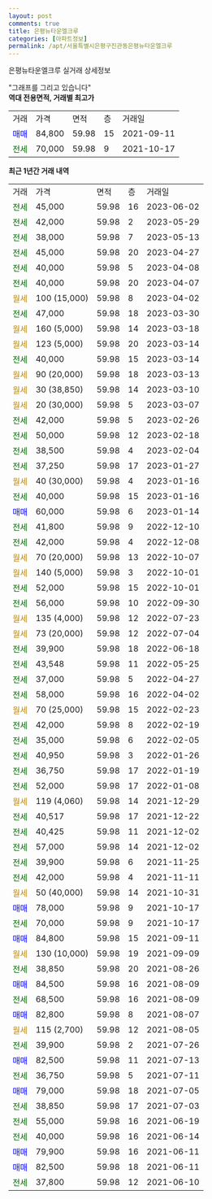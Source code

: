 ```yaml
---
layout: post
comments: true
title: 은평뉴타운엘크루
categories: [아파트정보]
permalink: /apt/서울특별시은평구진관동은평뉴타운엘크루
---
```


은평뉴타운엘크루 실거래 상세정보

<script type="text/javascript">
  google.charts.load('current', {'packages':['line', 'corechart']});
  google.charts.setOnLoadCallback(drawChart);

  function drawChart() {
    var data = new google.visualization.DataTable();
    data.addColumn('date', '거래일');
    data.addColumn('number', "매매");
    data.addColumn('number', "전세");
    data.addColumn('number', "전매");

    data.addRows([[new Date(Date.parse("2023-06-02")), null, 45000, null], [new Date(Date.parse("2023-05-29")), null, 42000, null], [new Date(Date.parse("2023-05-13")), null, 38000, null], [new Date(Date.parse("2023-04-27")), null, 45000, null], [new Date(Date.parse("2023-04-08")), null, 40000, null], [new Date(Date.parse("2023-04-07")), null, 40000, null], [new Date(Date.parse("2023-04-02")), null, null, null], [new Date(Date.parse("2023-03-30")), null, 47000, null], [new Date(Date.parse("2023-03-18")), null, null, null], [new Date(Date.parse("2023-03-14")), null, null, null], [new Date(Date.parse("2023-03-14")), null, 40000, null], [new Date(Date.parse("2023-03-13")), null, null, null], [new Date(Date.parse("2023-03-10")), null, null, null], [new Date(Date.parse("2023-03-07")), null, null, null], [new Date(Date.parse("2023-02-26")), null, 42000, null], [new Date(Date.parse("2023-02-18")), null, 50000, null], [new Date(Date.parse("2023-02-04")), null, 38500, null], [new Date(Date.parse("2023-01-27")), null, 37250, null], [new Date(Date.parse("2023-01-16")), null, null, null], [new Date(Date.parse("2023-01-16")), null, 40000, null], [new Date(Date.parse("2023-01-14")), 60000, null, null], [new Date(Date.parse("2022-12-10")), null, 41800, null], [new Date(Date.parse("2022-12-08")), null, 42000, null], [new Date(Date.parse("2022-10-07")), null, null, null], [new Date(Date.parse("2022-10-01")), null, null, null], [new Date(Date.parse("2022-10-01")), null, 52000, null], [new Date(Date.parse("2022-09-30")), null, 56000, null], [new Date(Date.parse("2022-07-23")), null, null, null], [new Date(Date.parse("2022-07-04")), null, null, null], [new Date(Date.parse("2022-06-18")), null, 39900, null], [new Date(Date.parse("2022-05-25")), null, 43548, null], [new Date(Date.parse("2022-04-27")), null, 37000, null], [new Date(Date.parse("2022-04-02")), null, 58000, null], [new Date(Date.parse("2022-02-23")), null, null, null], [new Date(Date.parse("2022-02-19")), null, 42000, null], [new Date(Date.parse("2022-02-05")), null, 35000, null], [new Date(Date.parse("2022-01-26")), null, 40950, null], [new Date(Date.parse("2022-01-19")), null, 36750, null], [new Date(Date.parse("2022-01-08")), null, 52000, null], [new Date(Date.parse("2021-12-29")), null, null, null], [new Date(Date.parse("2021-12-22")), null, 40517, null], [new Date(Date.parse("2021-12-02")), null, 40425, null], [new Date(Date.parse("2021-12-02")), null, 57000, null], [new Date(Date.parse("2021-11-25")), null, 39900, null], [new Date(Date.parse("2021-11-11")), null, 42000, null], [new Date(Date.parse("2021-10-31")), null, null, null], [new Date(Date.parse("2021-10-17")), 78000, null, null], [new Date(Date.parse("2021-10-17")), null, 70000, null], [new Date(Date.parse("2021-09-11")), 84800, null, null], [new Date(Date.parse("2021-09-09")), null, null, null], [new Date(Date.parse("2021-08-26")), null, 38850, null], [new Date(Date.parse("2021-08-09")), 84500, null, null], [new Date(Date.parse("2021-08-09")), null, 68500, null], [new Date(Date.parse("2021-08-07")), 82800, null, null], [new Date(Date.parse("2021-08-05")), null, null, null], [new Date(Date.parse("2021-07-26")), null, 39900, null], [new Date(Date.parse("2021-07-13")), 82500, null, null], [new Date(Date.parse("2021-07-11")), null, 36750, null], [new Date(Date.parse("2021-07-05")), 79000, null, null], [new Date(Date.parse("2021-07-03")), null, 38850, null], [new Date(Date.parse("2021-06-19")), null, 55000, null], [new Date(Date.parse("2021-06-14")), null, 40000, null], [new Date(Date.parse("2021-06-11")), 79900, null, null], [new Date(Date.parse("2021-06-11")), 82500, null, null], [new Date(Date.parse("2021-06-10")), null, 37800, null]]);

    var options = {
      hAxis: {
        format: 'yyyy/MM/dd'
      },    
      lineWidth: 0,
      pointsVisible: true,    
      title: '최근 1년간 유형별 실거래가 분포',
      legend: { position: 'bottom' }
    };

    var formatter = new google.visualization.NumberFormat({pattern:'###,###'} );
    formatter.format(data, 1);
    formatter.format(data, 2);
    
    setTimeout(function() {
        var chart = new google.visualization.LineChart(document.getElementById('columnchart_material'));
        chart.draw(data, (options));
        document.getElementById('loading').style.display = 'none';
    }, 200);
  }
</script>


<div id="loading" style="z-index:20; display: block; margin-left: 0px">"그래프를 그리고 있습니다"</div>
<div id="columnchart_material" style="width: 95%; margin-left: 0px; display: block"></div>
<!-- contents start -->
<b>역대 전용면적, 거래별 최고가</b>
<table class="sortable">
    <tr>
      <td>거래</td>
      <td>가격</td>
      <td>면적</td>
      <td>층</td>
      <td>거래일</td>
    </tr>
        <tr>
          <td><a style="color: blue">매매</a></td>
          <td>84,800</td>
          <td>59.98</td>
          <td>15</td>
          <td>2021-09-11</td>
        </tr>        
        <tr>
              <td><a style="color: darkgreen">전세</a></td>
              <td>70,000</td>
              <td>59.98</td>
              <td>9</td>
              <td>2021-10-17</td>
            </tr>        
    
</table>

<b>최근 1년간 거래 내역</b>

<table class="sortable">
    <tr>
      <td>거래</td>
      <td>가격</td>
      <td>면적</td>
      <td>층</td>
      <td>거래일</td>
    </tr>
    <tr>
      <td><a style="color: darkgreen">전세</a></td>
      <td>45,000</td>
      <td>59.98</td>
      <td>16</td>
      <td>2023-06-02</td>
    </tr>          <tr>
      <td><a style="color: darkgreen">전세</a></td>
      <td>42,000</td>
      <td>59.98</td>
      <td>2</td>
      <td>2023-05-29</td>
    </tr>          <tr>
      <td><a style="color: darkgreen">전세</a></td>
      <td>38,000</td>
      <td>59.98</td>
      <td>7</td>
      <td>2023-05-13</td>
    </tr>          <tr>
      <td><a style="color: darkgreen">전세</a></td>
      <td>45,000</td>
      <td>59.98</td>
      <td>20</td>
      <td>2023-04-27</td>
    </tr>          <tr>
      <td><a style="color: darkgreen">전세</a></td>
      <td>40,000</td>
      <td>59.98</td>
      <td>5</td>
      <td>2023-04-08</td>
    </tr>          <tr>
      <td><a style="color: darkgreen">전세</a></td>
      <td>40,000</td>
      <td>59.98</td>
      <td>20</td>
      <td>2023-04-07</td>
    </tr>          <tr>
      <td><a style="color: darkgoldenrod">월세</a></td>
      <td>100 (15,000)</td>
      <td>59.98</td>
      <td>8</td>
      <td>2023-04-02</td>
    </tr>          <tr>
      <td><a style="color: darkgreen">전세</a></td>
      <td>47,000</td>
      <td>59.98</td>
      <td>18</td>
      <td>2023-03-30</td>
    </tr>          <tr>
      <td><a style="color: darkgoldenrod">월세</a></td>
      <td>160 (5,000)</td>
      <td>59.98</td>
      <td>14</td>
      <td>2023-03-18</td>
    </tr>          <tr>
      <td><a style="color: darkgoldenrod">월세</a></td>
      <td>123 (5,000)</td>
      <td>59.98</td>
      <td>20</td>
      <td>2023-03-14</td>
    </tr>          <tr>
      <td><a style="color: darkgreen">전세</a></td>
      <td>40,000</td>
      <td>59.98</td>
      <td>15</td>
      <td>2023-03-14</td>
    </tr>          <tr>
      <td><a style="color: darkgoldenrod">월세</a></td>
      <td>90 (20,000)</td>
      <td>59.98</td>
      <td>18</td>
      <td>2023-03-13</td>
    </tr>          <tr>
      <td><a style="color: darkgoldenrod">월세</a></td>
      <td>30 (38,850)</td>
      <td>59.98</td>
      <td>14</td>
      <td>2023-03-10</td>
    </tr>          <tr>
      <td><a style="color: darkgoldenrod">월세</a></td>
      <td>20 (30,000)</td>
      <td>59.98</td>
      <td>5</td>
      <td>2023-03-07</td>
    </tr>          <tr>
      <td><a style="color: darkgreen">전세</a></td>
      <td>42,000</td>
      <td>59.98</td>
      <td>5</td>
      <td>2023-02-26</td>
    </tr>          <tr>
      <td><a style="color: darkgreen">전세</a></td>
      <td>50,000</td>
      <td>59.98</td>
      <td>12</td>
      <td>2023-02-18</td>
    </tr>          <tr>
      <td><a style="color: darkgreen">전세</a></td>
      <td>38,500</td>
      <td>59.98</td>
      <td>4</td>
      <td>2023-02-04</td>
    </tr>          <tr>
      <td><a style="color: darkgreen">전세</a></td>
      <td>37,250</td>
      <td>59.98</td>
      <td>17</td>
      <td>2023-01-27</td>
    </tr>          <tr>
      <td><a style="color: darkgoldenrod">월세</a></td>
      <td>40 (30,000)</td>
      <td>59.98</td>
      <td>4</td>
      <td>2023-01-16</td>
    </tr>          <tr>
      <td><a style="color: darkgreen">전세</a></td>
      <td>40,000</td>
      <td>59.98</td>
      <td>15</td>
      <td>2023-01-16</td>
    </tr>          <tr>
      <td><a style="color: blue">매매</a></td>
      <td>60,000</td>
      <td>59.98</td>
      <td>6</td>
      <td>2023-01-14</td>
    </tr>          <tr>
      <td><a style="color: darkgreen">전세</a></td>
      <td>41,800</td>
      <td>59.98</td>
      <td>9</td>
      <td>2022-12-10</td>
    </tr>          <tr>
      <td><a style="color: darkgreen">전세</a></td>
      <td>42,000</td>
      <td>59.98</td>
      <td>4</td>
      <td>2022-12-08</td>
    </tr>          <tr>
      <td><a style="color: darkgoldenrod">월세</a></td>
      <td>70 (20,000)</td>
      <td>59.98</td>
      <td>13</td>
      <td>2022-10-07</td>
    </tr>          <tr>
      <td><a style="color: darkgoldenrod">월세</a></td>
      <td>140 (5,000)</td>
      <td>59.98</td>
      <td>3</td>
      <td>2022-10-01</td>
    </tr>          <tr>
      <td><a style="color: darkgreen">전세</a></td>
      <td>52,000</td>
      <td>59.98</td>
      <td>15</td>
      <td>2022-10-01</td>
    </tr>          <tr>
      <td><a style="color: darkgreen">전세</a></td>
      <td>56,000</td>
      <td>59.98</td>
      <td>10</td>
      <td>2022-09-30</td>
    </tr>          <tr>
      <td><a style="color: darkgoldenrod">월세</a></td>
      <td>135 (4,000)</td>
      <td>59.98</td>
      <td>12</td>
      <td>2022-07-23</td>
    </tr>          <tr>
      <td><a style="color: darkgoldenrod">월세</a></td>
      <td>73 (20,000)</td>
      <td>59.98</td>
      <td>12</td>
      <td>2022-07-04</td>
    </tr>          <tr>
      <td><a style="color: darkgreen">전세</a></td>
      <td>39,900</td>
      <td>59.98</td>
      <td>18</td>
      <td>2022-06-18</td>
    </tr>          <tr>
      <td><a style="color: darkgreen">전세</a></td>
      <td>43,548</td>
      <td>59.98</td>
      <td>11</td>
      <td>2022-05-25</td>
    </tr>          <tr>
      <td><a style="color: darkgreen">전세</a></td>
      <td>37,000</td>
      <td>59.98</td>
      <td>5</td>
      <td>2022-04-27</td>
    </tr>          <tr>
      <td><a style="color: darkgreen">전세</a></td>
      <td>58,000</td>
      <td>59.98</td>
      <td>16</td>
      <td>2022-04-02</td>
    </tr>          <tr>
      <td><a style="color: darkgoldenrod">월세</a></td>
      <td>70 (25,000)</td>
      <td>59.98</td>
      <td>15</td>
      <td>2022-02-23</td>
    </tr>          <tr>
      <td><a style="color: darkgreen">전세</a></td>
      <td>42,000</td>
      <td>59.98</td>
      <td>8</td>
      <td>2022-02-19</td>
    </tr>          <tr>
      <td><a style="color: darkgreen">전세</a></td>
      <td>35,000</td>
      <td>59.98</td>
      <td>6</td>
      <td>2022-02-05</td>
    </tr>          <tr>
      <td><a style="color: darkgreen">전세</a></td>
      <td>40,950</td>
      <td>59.98</td>
      <td>3</td>
      <td>2022-01-26</td>
    </tr>          <tr>
      <td><a style="color: darkgreen">전세</a></td>
      <td>36,750</td>
      <td>59.98</td>
      <td>17</td>
      <td>2022-01-19</td>
    </tr>          <tr>
      <td><a style="color: darkgreen">전세</a></td>
      <td>52,000</td>
      <td>59.98</td>
      <td>17</td>
      <td>2022-01-08</td>
    </tr>          <tr>
      <td><a style="color: darkgoldenrod">월세</a></td>
      <td>119 (4,060)</td>
      <td>59.98</td>
      <td>14</td>
      <td>2021-12-29</td>
    </tr>          <tr>
      <td><a style="color: darkgreen">전세</a></td>
      <td>40,517</td>
      <td>59.98</td>
      <td>17</td>
      <td>2021-12-22</td>
    </tr>          <tr>
      <td><a style="color: darkgreen">전세</a></td>
      <td>40,425</td>
      <td>59.98</td>
      <td>11</td>
      <td>2021-12-02</td>
    </tr>          <tr>
      <td><a style="color: darkgreen">전세</a></td>
      <td>57,000</td>
      <td>59.98</td>
      <td>14</td>
      <td>2021-12-02</td>
    </tr>          <tr>
      <td><a style="color: darkgreen">전세</a></td>
      <td>39,900</td>
      <td>59.98</td>
      <td>6</td>
      <td>2021-11-25</td>
    </tr>          <tr>
      <td><a style="color: darkgreen">전세</a></td>
      <td>42,000</td>
      <td>59.98</td>
      <td>4</td>
      <td>2021-11-11</td>
    </tr>          <tr>
      <td><a style="color: darkgoldenrod">월세</a></td>
      <td>50 (40,000)</td>
      <td>59.98</td>
      <td>14</td>
      <td>2021-10-31</td>
    </tr>          <tr>
      <td><a style="color: blue">매매</a></td>
      <td>78,000</td>
      <td>59.98</td>
      <td>9</td>
      <td>2021-10-17</td>
    </tr>          <tr>
      <td><a style="color: darkgreen">전세</a></td>
      <td>70,000</td>
      <td>59.98</td>
      <td>9</td>
      <td>2021-10-17</td>
    </tr>          <tr>
      <td><a style="color: blue">매매</a></td>
      <td>84,800</td>
      <td>59.98</td>
      <td>15</td>
      <td>2021-09-11</td>
    </tr>          <tr>
      <td><a style="color: darkgoldenrod">월세</a></td>
      <td>130 (10,000)</td>
      <td>59.98</td>
      <td>19</td>
      <td>2021-09-09</td>
    </tr>          <tr>
      <td><a style="color: darkgreen">전세</a></td>
      <td>38,850</td>
      <td>59.98</td>
      <td>20</td>
      <td>2021-08-26</td>
    </tr>          <tr>
      <td><a style="color: blue">매매</a></td>
      <td>84,500</td>
      <td>59.98</td>
      <td>16</td>
      <td>2021-08-09</td>
    </tr>          <tr>
      <td><a style="color: darkgreen">전세</a></td>
      <td>68,500</td>
      <td>59.98</td>
      <td>16</td>
      <td>2021-08-09</td>
    </tr>          <tr>
      <td><a style="color: blue">매매</a></td>
      <td>82,800</td>
      <td>59.98</td>
      <td>8</td>
      <td>2021-08-07</td>
    </tr>          <tr>
      <td><a style="color: darkgoldenrod">월세</a></td>
      <td>115 (2,700)</td>
      <td>59.98</td>
      <td>12</td>
      <td>2021-08-05</td>
    </tr>          <tr>
      <td><a style="color: darkgreen">전세</a></td>
      <td>39,900</td>
      <td>59.98</td>
      <td>2</td>
      <td>2021-07-26</td>
    </tr>          <tr>
      <td><a style="color: blue">매매</a></td>
      <td>82,500</td>
      <td>59.98</td>
      <td>11</td>
      <td>2021-07-13</td>
    </tr>          <tr>
      <td><a style="color: darkgreen">전세</a></td>
      <td>36,750</td>
      <td>59.98</td>
      <td>5</td>
      <td>2021-07-11</td>
    </tr>          <tr>
      <td><a style="color: blue">매매</a></td>
      <td>79,000</td>
      <td>59.98</td>
      <td>18</td>
      <td>2021-07-05</td>
    </tr>          <tr>
      <td><a style="color: darkgreen">전세</a></td>
      <td>38,850</td>
      <td>59.98</td>
      <td>17</td>
      <td>2021-07-03</td>
    </tr>          <tr>
      <td><a style="color: darkgreen">전세</a></td>
      <td>55,000</td>
      <td>59.98</td>
      <td>16</td>
      <td>2021-06-19</td>
    </tr>          <tr>
      <td><a style="color: darkgreen">전세</a></td>
      <td>40,000</td>
      <td>59.98</td>
      <td>16</td>
      <td>2021-06-14</td>
    </tr>          <tr>
      <td><a style="color: blue">매매</a></td>
      <td>79,900</td>
      <td>59.98</td>
      <td>16</td>
      <td>2021-06-11</td>
    </tr>          <tr>
      <td><a style="color: blue">매매</a></td>
      <td>82,500</td>
      <td>59.98</td>
      <td>18</td>
      <td>2021-06-11</td>
    </tr>          <tr>
      <td><a style="color: darkgreen">전세</a></td>
      <td>37,800</td>
      <td>59.98</td>
      <td>12</td>
      <td>2021-06-10</td>
    </tr>      </table>
<!-- contents end -->    

